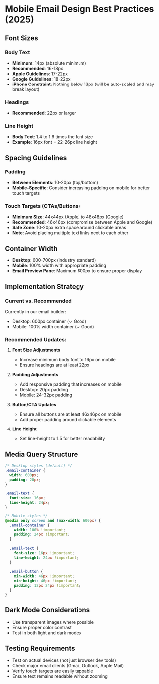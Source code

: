 # Mobile Email Design Best Practices (2025)

## Font Sizes

### Body Text
- **Minimum**: 14px (absolute minimum)
- **Recommended**: 16-18px
- **Apple Guidelines**: 17-22px
- **Google Guidelines**: 18-22px
- **iPhone Constraint**: Nothing below 13px (will be auto-scaled and may break layout)

### Headings
- **Recommended**: 22px or larger

### Line Height
- **Body Text**: 1.4 to 1.6 times the font size
- **Example**: 16px font = 22-26px line height

## Spacing Guidelines

### Padding
- **Between Elements**: 10-20px (top/bottom)
- **Mobile-Specific**: Consider increasing padding on mobile for better touch targets

### Touch Targets (CTAs/Buttons)
- **Minimum Size**: 44x44px (Apple) to 48x48px (Google)
- **Recommended**: 46x46px (compromise between Apple and Google)
- **Safe Zone**: 10-20px extra space around clickable areas
- **Note**: Avoid placing multiple text links next to each other

## Container Width
- **Desktop**: 600-700px (industry standard)
- **Mobile**: 100% width with appropriate padding
- **Email Preview Pane**: Maximum 600px to ensure proper display

## Implementation Strategy

### Current vs. Recommended
Currently in our email builder:
- Desktop: 600px container (✓ Good)
- Mobile: 100% width container (✓ Good)

### Recommended Updates:
1. **Font Size Adjustments**
   - Increase minimum body font to 16px on mobile
   - Ensure headings are at least 22px
   
2. **Padding Adjustments**
   - Add responsive padding that increases on mobile
   - Desktop: 20px padding
   - Mobile: 24-32px padding

3. **Button/CTA Updates**
   - Ensure all buttons are at least 46x46px on mobile
   - Add proper padding around clickable elements

4. **Line Height**
   - Set line-height to 1.5 for better readability

## Media Query Structure

```css
/* Desktop styles (default) */
.email-container {
  width: 600px;
  padding: 20px;
}

.email-text {
  font-size: 16px;
  line-height: 24px;
}

/* Mobile styles */
@media only screen and (max-width: 600px) {
  .email-container {
    width: 100% !important;
    padding: 24px !important;
  }
  
  .email-text {
    font-size: 16px !important;
    line-height: 24px !important;
  }
  
  .email-button {
    min-width: 46px !important;
    min-height: 46px !important;
    padding: 12px 24px !important;
  }
}
```

## Dark Mode Considerations
- Use transparent images where possible
- Ensure proper color contrast
- Test in both light and dark modes

## Testing Requirements
- Test on actual devices (not just browser dev tools)
- Check major email clients (Gmail, Outlook, Apple Mail)
- Verify touch targets are easily tappable
- Ensure text remains readable without zooming